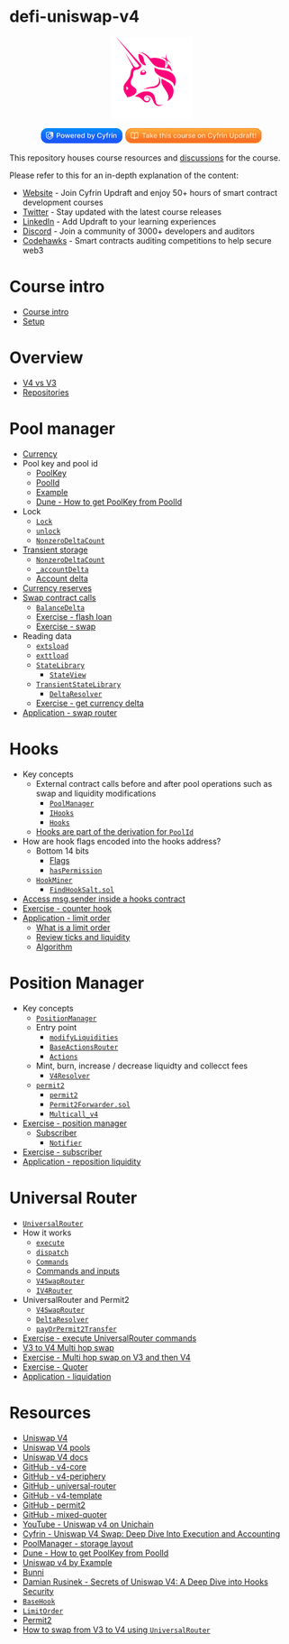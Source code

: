 # defi-uniswap-v4

<div align="center">
<img src=".github/images/uni.png" width="145" alt=""/>
<p align="center">
    <a href="https://cyfrin.io/">
        <img src=".github/images/poweredbycyfrinbluehigher.png" width="145" alt=""/></a>
            <a href="https://updraft.cyfrin.io/courses/defi-uniswap-v4">
        <img src=".github/images/coursebadge.png" width="242.3" alt=""/></a>
    <br />
</p>
</div>

This repository houses course resources and [discussions](https://github.com/Cyfrin/defi-uniswap-v4/discussions) for the course.

Please refer to this for an in-depth explanation of the content:

- [Website](https://updraft.cyfrin.io) - Join Cyfrin Updraft and enjoy 50+ hours of smart contract development courses
- [Twitter](https://twitter.com/CyfrinUpdraft) - Stay updated with the latest course releases
- [LinkedIn](https://www.linkedin.com/school/cyfrin-updraft/) - Add Updraft to your learning experiences
- [Discord](https://discord.gg/cyfrin) - Join a community of 3000+ developers and auditors
- [Codehawks](https://codehawks.com) - Smart contracts auditing competitions to help secure web3

# Course intro

- [Course intro](./notes/course_intro.md)
- [Setup](./notes/course_setup.md)

# Overview

- [V4 vs V3](./notes/v4.md)
- [Repositories](./notes/repos.png)

# Pool manager

- [Currency](https://github.com/Uniswap/v4-core/blob/main/src/types/Currency.sol)
- Pool key and pool id
  - [PoolKey](https://github.com/Uniswap/v4-core/blob/main/src/types/PoolKey.sol)
  - [PoolId](https://github.com/Uniswap/v4-core/blob/main/src/types/PoolId.sol)
  - [Example](./foundry/src/examples/pool_id.sol)
  - [Dune - How to get PoolKey from PoolId](https://dune.com/queries/5671549?category=decoded_project&namespace=uniswap_v4&blockchain=ethereum&contract=PoolManager&blockchains=ethereum&id=uniswap_v4_ethereum.poolmanager_evt_initialize)
- Lock
  - [`Lock`](https://github.com/Uniswap/v4-core/blob/main/src/libraries/Lock.sol)
  - [`unlock`](https://github.com/Uniswap/v4-core/blob/59d3ecf53afa9264a16bba0e38f4c5d2231f80bc/src/PoolManager.sol#L104-L114)
  - [`NonzeroDeltaCount`](https://github.com/Uniswap/v4-core/blob/main/src/libraries/NonzeroDeltaCount.sol)
- [Transient storage](./foundry/src/examples/transient_storage.sol)
  - [`NonzeroDeltaCount`](https://github.com/Uniswap/v4-core/blob/main/src/libraries/NonzeroDeltaCount.sol)
  - [`_accountDelta`](https://github.com/Uniswap/v4-core/blob/59d3ecf53afa9264a16bba0e38f4c5d2231f80bc/src/PoolManager.sol#L368-L378)
  - [Account delta](./notes/account_delta.png)
- [Currency reserves](https://github.com/Uniswap/v4-core/blob/59d3ecf53afa9264a16bba0e38f4c5d2231f80bc/src/PoolManager.sol#L279-L288)
- [Swap contract calls](./notes/swap.png)
  - [`BalanceDelta`](https://github.com/Uniswap/v4-core/blob/main/src/types/BalanceDelta.sol)
  - [Exercise - flash loan](./foundry/exercises/flash.md)
  - [Exercise - swap](./foundry/exercises/swap.md)
- Reading data
  - [`extsload`](https://github.com/Uniswap/v4-core/blob/main/src/Extsload.sol)
  - [`exttload`](https://github.com/Uniswap/v4-core/blob/main/src/Exttload.sol)
  - [`StateLibrary`](https://github.com/Uniswap/v4-core/blob/main/src/libraries/StateLibrary.sol)
    - [`StateView`](https://github.com/Uniswap/v4-periphery/blob/main/src/lens/StateView.sol)
  - [`TransientStateLibrary`](https://github.com/Uniswap/v4-core/blob/main/src/libraries/TransientStateLibrary.sol)
    - [`DeltaResolver`](https://github.com/Uniswap/v4-periphery/blob/main/src/base/DeltaResolver.sol)
  - [Exercise - get currency delta](./foundry/exercises/reader.md)
- [Application - swap router](./foundry/exercises/swap_router.md)

# Hooks

- Key concepts
  - External contract calls before and after pool operations such as swap and liquidity modifications
    - [`PoolManager`](https://github.com/Uniswap/v4-core/blob/main/src/PoolManager.sol)
    - [`IHooks`](https://github.com/Uniswap/v4-core/blob/main/src/interfaces/IHooks.sol)
    - [`Hooks`](https://github.com/Uniswap/v4-core/blob/main/src/libraries/Hooks.sol)
  - [Hooks are part of the derivation for `PoolId`](./notes/hooks.png)
- How are hook flags encoded into the hooks address?
  - Bottom 14 bits
    - [Flags](https://github.com/Uniswap/v4-core/blob/59d3ecf53afa9264a16bba0e38f4c5d2231f80bc/src/libraries/Hooks.sol#L27-L47)
    - [`hasPermission`](https://github.com/Uniswap/v4-core/blob/59d3ecf53afa9264a16bba0e38f4c5d2231f80bc/src/libraries/Hooks.sol#L337-L339)
  - [`HookMiner`](https://github.com/Uniswap/v4-periphery/blob/main/src/utils/HookMiner.sol)
    - [`FindHookSalt.sol`](https://github.com/Cyfrin/defi-uniswap-v4/blob/main/foundry/test/FindHookSalt.test.sol)
- [Access msg.sender inside a hooks contract](./notes/hooks_msg_sender.png)
- [Exercise - counter hook](./foundry/exercises/counter.md)
- [Application - limit order](./foundry/exercises/limit_order.md)
  - [What is a limit order](https://app.uniswap.org/limit)
  - [Review ticks and liquidity](https://www.desmos.com/calculator/x31s77joxw)
  - [Algorithm](./notes/limit_order.png)

# Position Manager

- Key concepts
  - [`PositionManager`](https://github.com/Uniswap/v4-periphery/blob/main/src/PositionManager.sol)
  - Entry point
    - [`modifyLiquidities`](https://github.com/Uniswap/v4-periphery/blob/60cd93803ac2b7fa65fd6cd351fd5fd4cc8c9db5/src/PositionManager.sol#L172-L179)
    - [`BaseActionsRouter`](https://github.com/Uniswap/v4-periphery/blob/main/src/base/BaseActionsRouter.sol)
    - [`Actions`](https://github.com/Uniswap/v4-periphery/blob/main/src/libraries/Actions.sol)
  - Mint, burn, increase / decrease liquidty and collecct fees
    - [`V4Resolver`](https://github.com/Uniswap/v4-periphery/blob/main/src/base/DeltaResolver.sol)
  - [`permit2`](./notes/permit2.png)
    - [`permit2`](https://github.com/Uniswap/permit2)
    - [`Permit2Forwarder.sol`](https://github.com/Uniswap/v4-periphery/blob/main/src/base/Permit2Forwarder.sol)
    - [`Multicall_v4`](https://github.com/Uniswap/v4-periphery/blob/main/src/base/Multicall_v4.sol)
- [Exercise - position manager](./foundry/exercises/posm.md)
  - [Subscriber](./notes/subscribe.png)
    - [`Notifier`](https://github.com/Uniswap/v4-periphery/blob/main/src/base/Notifier.sol)
- [Exercise - subscriber](./foundry/exercises/subscriber.md)
- [Application - reposition liquidity](./foundry/exercises/reposition.md)

# Universal Router

- [`UniversalRouter`](https://docs.uniswap.org/contracts/universal-router/overview)
- How it works
  - [`execute`](https://github.com/Uniswap/universal-router/blob/3663f6db6e2fe121753cd2d899699c2dc75dca86/contracts/UniversalRouter.sol#L44-L62)
  - [`dispatch`](https://github.com/Uniswap/universal-router/blob/3663f6db6e2fe121753cd2d899699c2dc75dca86/contracts/base/Dispatcher.sol#L47-L286)
  - [`Commands`](https://github.com/Uniswap/universal-router/blob/main/contracts/libraries/Commands.sol)
  - [Commands and inputs](https://docs.uniswap.org/contracts/universal-router/technical-reference)
  - [`V4SwapRouter`](https://github.com/Uniswap/universal-router/blob/main/contracts/modules/uniswap/v4/V4SwapRouter.sol)
  - [`IV4Router`](https://github.com/Uniswap/v4-periphery/blob/main/src/interfaces/IV4Router.sol)
- UniversalRouter and Permit2
  - [`V4SwapRouter`](https://github.com/Uniswap/universal-router/blob/main/contracts/modules/uniswap/v4/V4SwapRouter.sol)
  - [`DeltaResolver`](https://github.com/Uniswap/v4-periphery/blob/main/src/base/DeltaResolver.sol)
  - [`payOrPermit2Transfer`](https://github.com/Uniswap/universal-router/blob/3663f6db6e2fe121753cd2d899699c2dc75dca86/contracts/modules/Permit2Payments.sol#L42-L45)
- [Exercise - execute UniversalRouter commands](./foundry/exercises/universal_router.md)
- [V3 to V4 Multi hop swap](./notes/uni_router_v3_v4_swap.png)
- [Exercise - Multi hop swap on V3 and then V4](./foundry/exercises/swap_v3_v4.md)
- [Exercise - Quoter](./foundry/exercises/quoter.md)
- [Application - liquidation](./foundry/exercises/liquidation.md)

# Resources

- [Uniswap V4](https://v4.uniswap.org/)
- [Uniswap V4 pools](https://app.uniswap.org/explore/pools)
- [Uniswap V4 docs](https://docs.uniswap.org/contracts/v4/overview)
- [GitHub - v4-core](https://github.com/Uniswap/v4-core)
- [GitHub - v4-periphery](https://github.com/Uniswap/v4-periphery)
- [GitHub - universal-router](https://github.com/Uniswap/universal-router)
- [GitHub - v4-template](https://github.com/uniswapfoundation/v4-template)
- [GitHub - permit2](https://github.com/Uniswap/permit2)
- [GitHub - mixed-quoter](https://github.com/Uniswap/mixed-quoter)
- [YouTube - Uniswap v4 on Unichain](https://www.youtube.com/watch?v=ZisqLqbakfM)
- [Cyfrin - Uniswap V4 Swap: Deep Dive Into Execution and Accounting](https://www.cyfrin.io/blog/uniswap-v4-swap-deep-dive-into-execution-and-accounting)
- [PoolManager - storage layout](https://www.evm.codes/contract?address=0x000000000004444c5dc75cb358380d2e3de08a90)
- [Dune - How to get PoolKey from PoolId](https://dune.com/queries/5671549?category=decoded_project&namespace=uniswap_v4&blockchain=ethereum&contract=PoolManager&blockchains=ethereum&id=uniswap_v4_ethereum.poolmanager_evt_initialize)
- [Uniswap v4 by Example](https://www.v4-by-example.org/)
- [Bunni](https://bunni.xyz/)
- [Damian Rusinek - Secrets of Uniswap V4: A Deep Dive into Hooks Security](https://www.youtube.com/watch?v=VhEbnGSUdYY)
- [`BaseHook`](https://github.com/Uniswap/v4-periphery/blob/main/src/utils/BaseHook.sol)
- [`LimitOrder`](https://github.com/Uniswap/v4-periphery/blob/example-contracts/contracts/hooks/examples/LimitOrder.sol)
- [Permit2](https://github.com/dragonfly-xyz/useful-solidity-patterns/tree/main/patterns/permit2)
- [How to swap from V3 to V4 using `UniversalRouter`](https://x.com/saucepoint/status/1950588162578817460)
